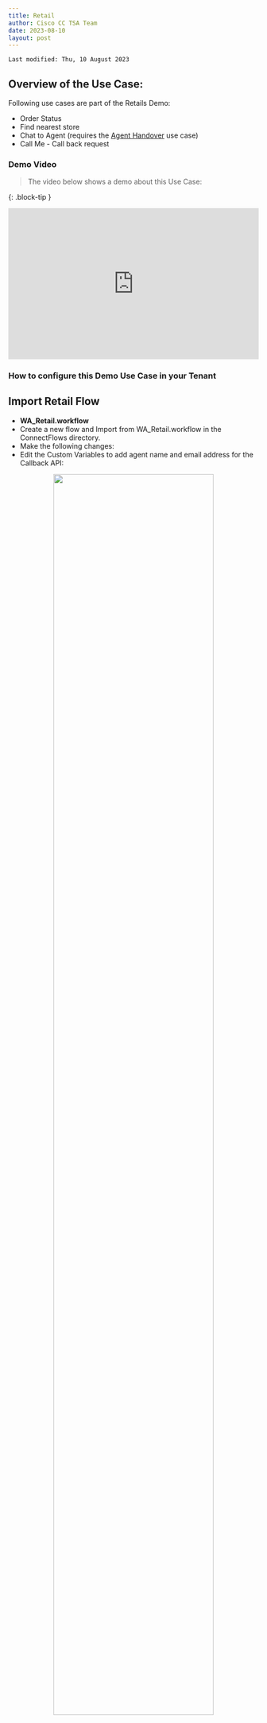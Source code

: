 ```yaml
---
title: Retail
author: Cisco CC TSA Team
date: 2023-08-10
layout: post
---
```


```
Last modified: Thu, 10 August 2023
```

## Overview of the Use Case:

Following use cases are part of the Retails Demo:
- Order Status 
- Find nearest store
- Chat to Agent (requires the [Agent Handover](/_pages/AgentHandover.md/) use case)
- Call Me - Call back request




### Demo Video

> The video below shows a demo about this Use Case:

{: .block-tip }
<div style="padding-bottom:60.25%; position:relative; display:block; width: 100%">
	<iframe src="https://app.vidcast.io/share/ad512769-3b5e-48e6-910f-57e5247aeae3" width="100%" height="100%" title="Station Login" frameborder="0" loading="lazy" allowfullscreen style="position:absolute; top:0; left: 0"></iframe>
</div>

### How to configure this Demo Use Case in your Tenant



## Import Retail Flow

- **WA_Retail.workflow**
- Create a new flow and Import from WA_Retail.workflow in the ConnectFlows directory.
- Make the following changes:
- Edit the Custom Variables to add agent name and email address for the Callback API:




<center><img src="https://webexcctsa.github.io/wxcc-usecases/assets/gitbook/images/Retail/triggerword.png" width="80%"></center>




-	Edit the Trigger Node to add AbdulDemoRetail (or whatever unique trigger you want to use)


<center><img src="https://webexcctsa.github.io/wxcc-usecases/assets/gitbook/images/Retail/customvar.png" width="80%"></center>


-	In the Agent Handover path edit the Queue Task to add your own queue
-	Open and save All Receive nodes 
-	Open the QnABot node and select the QA BOT created above [QA BOT Name]
-	Save and Make Live – select the appropriate WhatsApp App.


## Files


<a href="https://webexcctsa.github.io/wxcc-usecases/assets/ConnectFlows/WA_Retail.workflow">WA_Retail.workflow</a><br>

<br>
<br>
---

  <script>
    document.addEventListener('DOMContentLoaded', () => {
      console.log('DOMContentLoaded OKOK')
    })

    window.addEventListener('load', () => {
      console.log('window load OK')
    })
  </script>

<p style="text-align:center"><strong>Congratulations, you have completed this lab! You can continue with the next one.</strong></p>
		
<center><img src="https://webexcctsa.github.io/wxcc-usecases/assets/gitbook/images/webex-small.png" width="100"></center>
